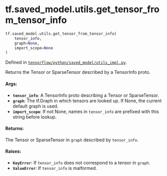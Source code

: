 <div itemscope itemtype="http://developers.google.com/ReferenceObject">
<meta itemprop="name" content="tf.saved_model.utils.get_tensor_from_tensor_info" />
<meta itemprop="path" content="Stable" />
</div>

# tf.saved_model.utils.get_tensor_from_tensor_info

``` python
tf.saved_model.utils.get_tensor_from_tensor_info(
    tensor_info,
    graph=None,
    import_scope=None
)
```



Defined in [`tensorflow/python/saved_model/utils_impl.py`](https://www.tensorflow.org/code/tensorflow/python/saved_model/utils_impl.py).

Returns the Tensor or SparseTensor described by a TensorInfo proto.

#### Args:

* <b>`tensor_info`</b>: A TensorInfo proto describing a Tensor or SparseTensor.
* <b>`graph`</b>: The tf.Graph in which tensors are looked up. If None, the
      current default graph is used.
* <b>`import_scope`</b>: If not None, names in `tensor_info` are prefixed with this
      string before lookup.


#### Returns:

The Tensor or SparseTensor in `graph` described by `tensor_info`.


#### Raises:

* <b>`KeyError`</b>: If `tensor_info` does not correspond to a tensor in `graph`.
* <b>`ValueError`</b>: If `tensor_info` is malformed.